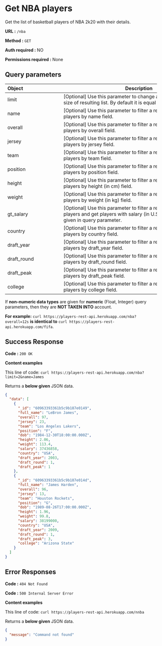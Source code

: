 # Get NBA players

Get the list of basketball players of NBA 2k20 with their details.

**URL :** ```/nba```

**Method :** ```GET```

**Auth required  :** NO

**Permissions required :** None

## Query parameters

| <div style="text-align: start; width: 170px">Object</div>  | <div style="width:500px">Description<div/> |<div style="width:150px">Type<div/> | 
| ------------- |-------------| :------: |
| limit      | [Optional] Use this parameter to change a maximum </br> size of resulting list. By default it is equal to 10.    | Integer |
| name      | [Optional] Use this parameter to filter a resulting list of </br> players by name field.      | String |
| overall      | [Optional] Use this parameter to filter a resulting list of </br> players by overall field.     | Integer |
| jersey      | [Optional] Use this parameter to filter a resulting list of </br> players by jersey field.       | Integer |
| team      | [Optional] Use this parameter to filter a resulting list of </br> players by team field.      | String |
| position      | [Optional] Use this parameter to filter a resulting list of </br> players by position field.      | String |
| height     | [Optional] Use this parameter to filter a resulting list of </br> players by height (in cm) field.      | Float |
| weight      | [Optional] Use this parameter to filter a resulting list of </br> players by weight (in kg) field.     | Float |
| gt_salary      | [Optional] Use this parameter to filter a resulting list of </br> players and get players with salary (in U.S. Dollar) higher than </br> given in  query parameter.      | Integer |
| country      | [Optional] Use this parameter to filter a resulting list of </br> players by country field.      | String |
| draft_year      | [Optional] Use this parameter to filter a resulting list of </br> players by draft_year field.      | Integer |
| draft_round      | [Optional] Use this parameter to filter a resulting list of </br> players by draft_round field.      | Integer |
| draft_peak     | [Optional] Use this parameter to filter a resulting list of </br> players by draft_peak field.      | Integer |
| college      | [Optional] Use this parameter to filter a resulting list of </br> players by college field.      | String |


If **non-numeric data types** are given for **numeric** (Float, Integer) query parameters, then they are **NOT TAKEN INTO** account.

**For example:** ```curl https://players-rest-api.herokuapp.com/nba?overall=12s``` **is identical to**  ```curl https://players-rest-api.herokuapp.com/fifa```.



## Success Response
**Code :** ```200 OK```

**Content examples**


This line of code: ```curl https://players-rest-api.herokuapp.com/nba?limit=2&name=James```

Returns a **below given** JSON data.
```json
{
  "data": [
    {
      "_id": "60963393361b5c9b187e0149",
      "full_name": "LeBron James",
      "overall": 97,
      "jersey": 23,
      "team": "Los Angeles Lakers",
      "position": "F",
      "dob": "1984-12-30T18:00:00.000Z",
      "height": 2.06,
      "weight": 113.4,
      "salary": 37436858,
      "country": "USA",
      "draft_year": 2003,
      "draft_round": 1,
      "draft_peak": 1
    },
    {
      "_id": "60963393361b5c9b187e014d",
      "full_name": "James Harden",
      "overall": 96,
      "jersey": 13,
      "team": "Houston Rockets",
      "position": "G",
      "dob": "1989-08-26T17:00:00.000Z",
      "height": 1.96,
      "weight": 99.8,
      "salary": 38199000,
      "country": "USA",
      "draft_year": 2009,
      "draft_round": 1,
      "draft_peak": 3,
      "college": "Arizona State"
    }
  ]
}
```

## Error Responses
**Code :** ```404 Not Found```

**Code :** ```500 Internal Server Error```


**Content examples**


This line of code: ```curl https://players-rest-api.herokuapp.com/nnba```

Returns a **below given** JSON data.
```json
{
  "message": "Command not found"
}
```